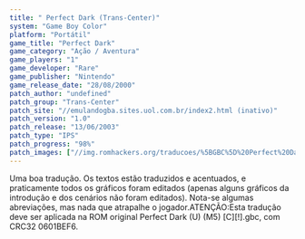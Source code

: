 ```yaml
---
title: " Perfect Dark (Trans-Center)"
system: "Game Boy Color"
platform: "Portátil"
game_title: "Perfect Dark"
game_category: "Ação / Aventura"
game_players: "1"
game_developer: "Rare"
game_publisher: "Nintendo"
game_release_date: "28/08/2000"
patch_author: "undefined"
patch_group: "Trans-Center"
patch_site: "//emulandogba.sites.uol.com.br/index2.html (inativo)"
patch_version: "1.0"
patch_release: "13/06/2003"
patch_type: "IPS"
patch_progress: "98%"
patch_images: ["//img.romhackers.org/traducoes/%5BGBC%5D%20Perfect%20Dark%20-%20Trans-Center%20-%201.png","//img.romhackers.org/traducoes/%5BGBC%5D%20Perfect%20Dark%20-%20Trans-Center%20-%202.png","//img.romhackers.org/traducoes/%5BGBC%5D%20Perfect%20Dark%20-%20Trans-Center%20-%203.png"]
---
```

Uma boa tradução. Os textos estão traduzidos e acentuados, e praticamente todos os gráficos foram editados (apenas alguns gráficos da introdução e dos cenários não foram editados). Nota-se algumas abreviações, mas nada que atrapalhe o jogador.ATENÇÃO:Esta tradução deve ser aplicada na ROM original Perfect Dark (U) (M5) [C][!].gbc, com CRC32 0601BEF6.